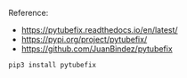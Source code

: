 Reference:
- https://pytubefix.readthedocs.io/en/latest/
- https://pypi.org/project/pytubefix/
- https://github.com/JuanBindez/pytubefix


``` sh
pip3 install pytubefix

```